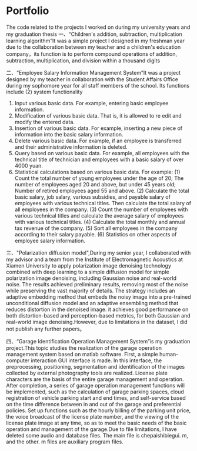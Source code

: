# Portfolio
The code related to the projects I worked on during my university years and my graduation thesis
一、“Children's addition, subtraction, multiplication learning algorithm”It was a simple project I designed in my freshman year due to the collaboration between my teacher and a children's education company，its function is to perform compound operations of addition, subtraction, multiplication, and division within a thousand digits

二、“Employee Salary Information Management System”It was a project designed by my teacher in collaboration with the Student Affairs Office during my sophomore year for all staff members of the school. Its functions include (2) system functionality
1. Input various basic data. For example, entering basic employee information.
2. Modification of various basic data. That is, it is allowed to re edit and modify the entered data.
3. Insertion of various basic data. For example, inserting a new piece of information into the basic salary information.
4. Delete various basic data. For example, if an employee is transferred and their administrative information is deleted.
5. Query based on various basic data. For example, all employees with the technical title of technician and employees with a basic salary of over 4000 yuan.
6. Statistical calculations based on various basic data. For example:
(1) Count the total number of young employees under the age of 20; The number of employees aged 20 and above, but under 45 years old; Number of retired employees aged 55 and above.
(2) Calculate the total basic salary, job salary, various subsidies, and payable salary of employees with various technical titles. Then calculate the total salary of all employees in the company.
(3) Count the number of employees with various technical titles and calculate the average salary of employees with various technical titles.
(4) Calculate the total monthly and annual tax revenue of the company.
(5) Sort all employees in the company according to their salary payable.
(6) Statistics on other aspects of employee salary information.


三、"Polarization diffusion model",During my senior year, I collaborated with my advisor and a team from the Institute of Electromagnetic Acoustics at Xiamen University to apply polarization image denoising technology combined with deep learning to a simple diffusion model for simple polarization image denoising, including Gaussian noise and real-world noise. The results achieved preliminary results, removing most of the noise while preserving the vast majority of details. The strategy includes an adaptive embedding method that embeds the noisy image into a pre-trained unconditional diffusion model and an adaptive ensembling method that reduces distortion in the denoised image. it achieves good performance on both distortion-based and perception-based metrics, for both Gaussian and real-world image denoising.However, due to limitations in the dataset, I did not publish any further papers。


四、“Garage Identification Operation Management System”is my graduation project.This topic studies the realization of the garage operation management system based on matlab software. First, a simple human-computer interaction GUI interface is made. In this interface, the preprocessing, positioning, segmentation and identification of the images collected by external photography tools are realized. License plate characters are the basis of the entire garage management and operation. After completion, a series of garage operation management functions will be implemented, such as the calculation of garage parking spaces, cloud registration of vehicle parking start and end times, and self-service based on the time difference between in and out of the garage and preferential policies. Set up functions such as the hourly billing of the parking unit price, the voice broadcast of the license plate number, and the viewing of the license plate image at any time, so as to meet the basic needs of the basic operation and management of the garage.Due to file limitations, I have deleted some audio and database files. The main file is chepaishibiegui. m,  and the other. m files are auxiliary program files.

